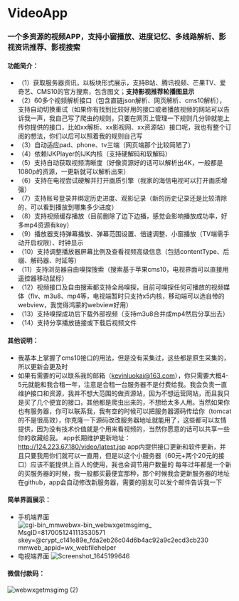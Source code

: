 # VideoApp
### 一个多资源的视频APP，支持小窗播放、进度记忆、多线路解析、影视资讯推荐、影视搜索

#### 功能简介：
- （1）获取服务器资讯，以板块形式展示，支持B站、腾讯视频、芒果TV、爱奇艺、CMS10的官方搜索，包含图文；**支持影视推荐轮播图显示**
- （2）60多个视频解析接口（包含直链json解析、网页解析、cms10解析），支持自动切换重试（如果你有找到比较好用的接口或者播放视频的网站可以告诉我一声，我自己写了爬虫的规则，只要在网页上管理一下规则几分钟就能上传你提供的接口，比如xx解析、xx影视网、xx资源站）接口呢，我也有整个订阅的想法，你们以后可以照着我的规则自己写
- （3）自动适应pad、phone、tv三端（网页端那个比较简陋了）
- （4）依赖IJKPlayer的IJK内核（支持硬解码和软解码）
- （5）支持自动获取视频清晰度（好像资源好的话可以解析出4K，一般都是1080p的资源，一更新就可以解析出来）
- （6）支持在电视尝试硬解并打开画质引擎（我家的海信电视可以打开画质增强）
- （7）支持账号登录并绑定历史进度、观影记录（新的历史记录还是比较清除的，可以看到播放到哪集多少进度）
- （8）支持视频缓存播放（目前删除了边下边播，感觉会影响播放成功率，好多mp4资源有key）
- （9）播放器支持弹幕播放、弹幕范围设置、倍速调整、小窗播放（TV端需手动开启权限）、时钟显示
- （10）支持调整播放器屏幕比例及查看视频高级信息（包括contentType、后缀、解码器、时延等）
- （11）支持浏览器自由嗅探搜索（搜索基于苹果cms10，电视界面可以直接用遥控器移动鼠标）
- （12）视频接口及自由搜索都支持全局嗅探，目前可嗅探任何可播放的视频媒体（flv、m3u8、mp4等，电视端暂时只支持x5内核，移动端可以选自带的webview，我觉得鸿蒙的webview好用）
- （13）支持嗅探成功后下载外部视频（支持m3u8合并成mp4然后分享出去）
- （14）支持分享播放链接或下载后视频文件
#### 其他说明：
- 我基本上掌握了cms10接口的用法，但是没有采集过，这些都是原生采集的，所以更新会更及时
- 如果有需要的可以联系我的邮箱（kevinluokai@163.com），你只需要大概4-5元就能和我合租一年，注意是合租一台服务器不是付费给我。我会负责一直维护接口和资源，我并不想大范围的做资源站，因为不想运营网站，而且我只是买了几个便宜的接口，其他都是爬虫出来的，不想给太多人用。当然如果你也有服务器，你可以联系我，我有空的时候可以把服务器源码传给你（tomcat的不是很高效），你克隆一下源码改改服务器地址就能用了，这些都可以友情提供，因为没有技术价值就是个用来看视频的，当然你愿意的话可以共享一些你的收藏给我。
app长期维护更新地址：http://124.223.67.180/video/latest.jsp
app内提供接口更新和软件更新，并且只要我用你们就可以一直用，但是以这个小服务器（60元+两个20元的接口）应该不能提供上百人的使用，我也会调节用户数量的
每年过年都是一个新的买服务器的时候，我一般都买最便宜那种，那个时候我会更新服务器的地址在github，app会自动修改新服务器，需要的朋友可以发个邮件告诉我一下
#### 简单界面展示：
- 手机端界面
![_cgi-bin_mmwebwx-bin_webwxgetmsgimg__ MsgID=8170051241113530571 skey=@crypt_c141e89e_fda2eb26c04d6b4ac92a9c2ecd3cb230 mmweb_appid=wx_webfilehelper](https://user-images.githubusercontent.com/51739006/154716250-0effcf89-c649-4a21-9e8f-f486719bbea5.jpeg)
- 电视端界面
![Screenshot_1645199646](https://user-images.githubusercontent.com/51739006/154716944-807caa57-b4ef-4d98-86ff-f11a5cfdc760.png)



#### 微信付款码：
![webwxgetmsgimg (2)](https://user-images.githubusercontent.com/51739006/154714311-1da24add-b149-482f-9bb0-94c65108de2a.jpeg)

